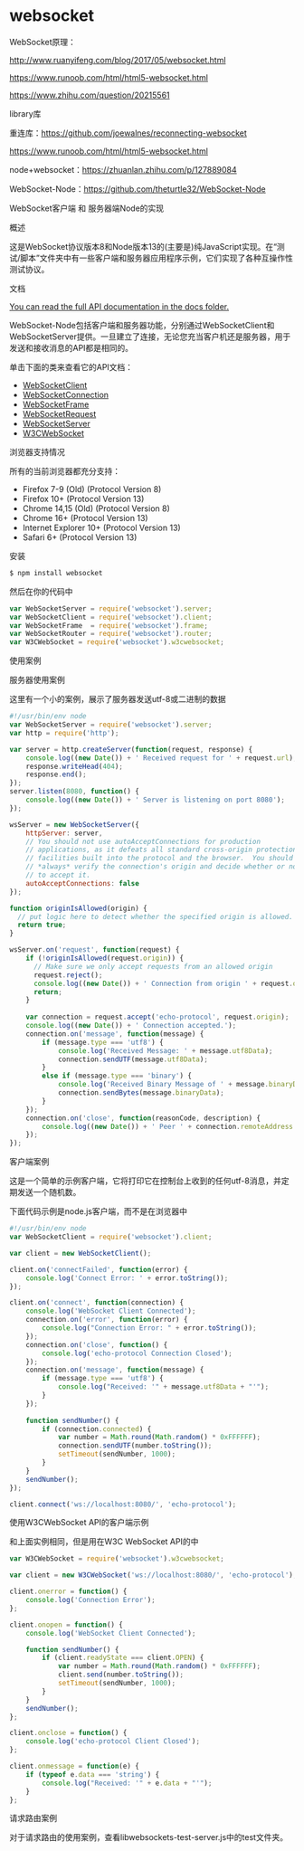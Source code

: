 #  websocket

WebSocket原理：

http://www.ruanyifeng.com/blog/2017/05/websocket.html

https://www.runoob.com/html/html5-websocket.html

https://www.zhihu.com/question/20215561



library库

重连库：https://github.com/joewalnes/reconnecting-websocket

https://www.runoob.com/html/html5-websocket.html

node+websocket：https://zhuanlan.zhihu.com/p/127889084



WebSocket-Node：https://github.com/theturtle32/WebSocket-Node

WebSocket客户端 和 服务器端Node的实现 

概述 

这是WebSocket协议版本8和Node版本13的(主要是)纯JavaScript实现。在“测试/脚本”文件夹中有一些客户端和服务器应用程序示例，它们实现了各种互操作性测试协议。

文档

[You can read the full API documentation in the docs folder.](https://github.com/theturtle32/WebSocket-Node/blob/master/docs/index.md)

WebSocket-Node包括客户端和服务器功能，分别通过WebSocketClient和WebSocketServer提供。一旦建立了连接，无论您充当客户机还是服务器，用于发送和接收消息的API都是相同的。

单击下面的类来查看它的API文档：

- [WebSocketClient](https://github.com/theturtle32/WebSocket-Node/blob/master/docs/WebSocketClient.md)
- [WebSocketConnection](https://github.com/theturtle32/WebSocket-Node/blob/master/docs/WebSocketConnection.md)
- [WebSocketFrame](https://github.com/theturtle32/WebSocket-Node/blob/master/docs/WebSocketFrame.md)
- [WebSocketRequest](https://github.com/theturtle32/WebSocket-Node/blob/master/docs/WebSocketRequest.md)
- [WebSocketServer](https://github.com/theturtle32/WebSocket-Node/blob/master/docs/WebSocketServer.md)
- [W3CWebSocket](https://github.com/theturtle32/WebSocket-Node/blob/master/docs/W3CWebSocket.md)



浏览器支持情况

所有的当前浏览器都充分支持：

- Firefox 7-9 (Old) (Protocol Version 8)
- Firefox 10+ (Protocol Version 13)
- Chrome 14,15 (Old) (Protocol Version 8)
- Chrome 16+ (Protocol Version 13)
- Internet Explorer 10+ (Protocol Version 13)
- Safari 6+ (Protocol Version 13)

安装 

```sh
$ npm install websocket
```

然后在你的代码中

```js
var WebSocketServer = require('websocket').server;
var WebSocketClient = require('websocket').client;
var WebSocketFrame  = require('websocket').frame;
var WebSocketRouter = require('websocket').router;
var W3CWebSocket = require('websocket').w3cwebsocket;
```

使用案例

服务器使用案例

这里有一个小的案例，展示了服务器发送utf-8或二进制的数据

```js
#!/usr/bin/env node
var WebSocketServer = require('websocket').server;
var http = require('http');

var server = http.createServer(function(request, response) {
    console.log((new Date()) + ' Received request for ' + request.url);
    response.writeHead(404);
    response.end();
});
server.listen(8080, function() {
    console.log((new Date()) + ' Server is listening on port 8080');
});

wsServer = new WebSocketServer({
    httpServer: server,
    // You should not use autoAcceptConnections for production
    // applications, as it defeats all standard cross-origin protection
    // facilities built into the protocol and the browser.  You should
    // *always* verify the connection's origin and decide whether or not
    // to accept it.
    autoAcceptConnections: false
});

function originIsAllowed(origin) {
  // put logic here to detect whether the specified origin is allowed.
  return true;
}

wsServer.on('request', function(request) {
    if (!originIsAllowed(request.origin)) {
      // Make sure we only accept requests from an allowed origin
      request.reject();
      console.log((new Date()) + ' Connection from origin ' + request.origin + ' rejected.');
      return;
    }
    
    var connection = request.accept('echo-protocol', request.origin);
    console.log((new Date()) + ' Connection accepted.');
    connection.on('message', function(message) {
        if (message.type === 'utf8') {
            console.log('Received Message: ' + message.utf8Data);
            connection.sendUTF(message.utf8Data);
        }
        else if (message.type === 'binary') {
            console.log('Received Binary Message of ' + message.binaryData.length + ' bytes');
            connection.sendBytes(message.binaryData);
        }
    });
    connection.on('close', function(reasonCode, description) {
        console.log((new Date()) + ' Peer ' + connection.remoteAddress + ' disconnected.');
    });
});
```

客户端案例

这是一个简单的示例客户端，它将打印它在控制台上收到的任何utf-8消息，并定期发送一个随机数。

下面代码示例是node.js客户端，而不是在浏览器中

```js
#!/usr/bin/env node
var WebSocketClient = require('websocket').client;

var client = new WebSocketClient();

client.on('connectFailed', function(error) {
    console.log('Connect Error: ' + error.toString());
});

client.on('connect', function(connection) {
    console.log('WebSocket Client Connected');
    connection.on('error', function(error) {
        console.log("Connection Error: " + error.toString());
    });
    connection.on('close', function() {
        console.log('echo-protocol Connection Closed');
    });
    connection.on('message', function(message) {
        if (message.type === 'utf8') {
            console.log("Received: '" + message.utf8Data + "'");
        }
    });
    
    function sendNumber() {
        if (connection.connected) {
            var number = Math.round(Math.random() * 0xFFFFFF);
            connection.sendUTF(number.toString());
            setTimeout(sendNumber, 1000);
        }
    }
    sendNumber();
});

client.connect('ws://localhost:8080/', 'echo-protocol');
```

使用W3CWebSocket API的客户端示例

和上面实例相同，但是用在W3C WebSocket API的中

```js
var W3CWebSocket = require('websocket').w3cwebsocket;

var client = new W3CWebSocket('ws://localhost:8080/', 'echo-protocol');

client.onerror = function() {
    console.log('Connection Error');
};

client.onopen = function() {
    console.log('WebSocket Client Connected');

    function sendNumber() {
        if (client.readyState === client.OPEN) {
            var number = Math.round(Math.random() * 0xFFFFFF);
            client.send(number.toString());
            setTimeout(sendNumber, 1000);
        }
    }
    sendNumber();
};

client.onclose = function() {
    console.log('echo-protocol Client Closed');
};

client.onmessage = function(e) {
    if (typeof e.data === 'string') {
        console.log("Received: '" + e.data + "'");
    }
};
```

请求路由案例

对于请求路由的使用案例，查看libwebsockets-test-server.js中的test文件夹。

